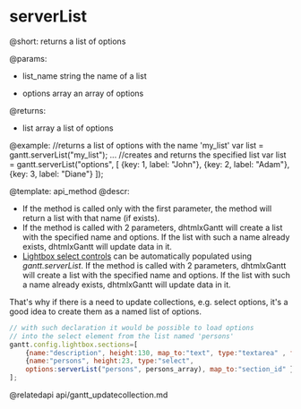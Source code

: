 serverList
=============

@short:	returns a list of options
	
@params: 
- list_name	string 		the name of a list
* options	array		an array of options


@returns:

- list		array		a list of options

@example: 
//returns a list of options with the name 'my_list'
var list = gantt.serverList("my_list"); 
...
//creates and returns the specified list
var list = gantt.serverList("options", [
	{key: 1, label: "John"},
	{key: 2, label: "Adam"},
	{key: 3, label: "Diane"}
]);



@template:	api_method
@descr: 
- If the method is called only with the first parameter, the method will return a list with that name (if exists).
- If the method is called with 2 parameters, dhtmlxGantt will create a list with the specified name and options.
If the list with such a name already exists, dhtmlxGantt will update data in it.
- [Lightbox select controls](desktop/select.md) can be automatically populated using *gantt.serverList*.
If the method is called with 2 parameters, dhtmlxGantt will create a list with the specified name and options. 
If the list with such a name already exists, dhtmlxGantt will update data in it.

That's why if there is a need to update collections, e.g. select options, it's a good idea to create them as a named list of options.

~~~js
// with such declaration it would be possible to load options 
// into the select element from the list named 'persons'
gantt.config.lightbox.sections=[   
	{name:"description", height:130, map_to:"text", type:"textarea" , focus:true},
	{name:"persons", height:23, type:"select", 
    options:serverList("persons", persons_array), map_to:"section_id" }
]; 
~~~

@relatedapi
	api/gantt_updatecollection.md
	
